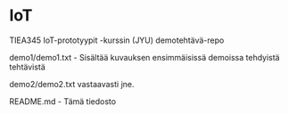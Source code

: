 # IoT
TIEA345 IoT-prototyypit -kurssin (JYU) demotehtävä-repo

demo1/demo1.txt - Sisältää kuvauksen ensimmäisissä demoissa tehdyistä tehtävistä

demo2/demo2.txt vastaavasti jne.

README.md - Tämä tiedosto

